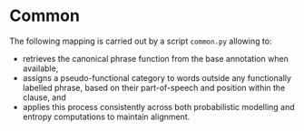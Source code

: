 # Common

The following mapping is carried out by a script `common.py` allowing to:

   - retrieves the canonical phrase function from the base annotation when available, 
   - assigns a pseudo-functional category to words outside any functionally labelled phrase, based on their part-of-speech and position within the clause, and 
   - applies this process consistently across both probabilistic modelling and entropy computations to maintain alignment.
